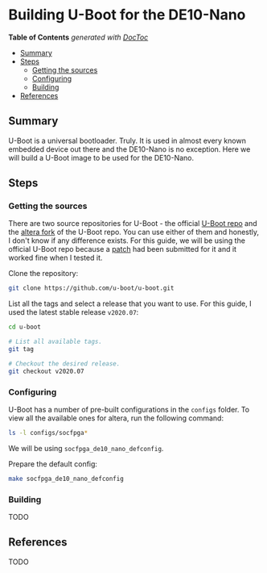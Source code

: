 # Building U-Boot for the DE10-Nano

<!-- START doctoc generated TOC please keep comment here to allow auto update -->
<!-- DON'T EDIT THIS SECTION, INSTEAD RE-RUN doctoc TO UPDATE -->
**Table of Contents**  *generated with [DocToc](https://github.com/thlorenz/doctoc)*

- [Summary](#summary)
- [Steps](#steps)
  - [Getting the sources](#getting-the-sources)
  - [Configuring](#configuring)
  - [Building](#building)
- [References](#references)

<!-- END doctoc generated TOC please keep comment here to allow auto update -->

## Summary

U-Boot is a universal bootloader. Truly. It is used in almost every known embedded device out there and the DE10-Nano is no exception. Here we will build a U-Boot image to be used for the DE10-Nano.

## Steps

### Getting the sources

There are two source repositories for U-Boot - the official [U-Boot repo](https://github.com/u-boot/u-boot) and the [altera fork](https://github.com/altera-opensource/u-boot-socfpga) of the U-Boot repo. You can use either of them and honestly, I don't know if any difference exists. For this guide, we will be using the official U-Boot repo because a [patch](https://lists.denx.de/pipermail/u-boot/2019-April/367258.html) had been submitted for it and it worked fine when I tested it.

Clone the repository:

```bash
git clone https://github.com/u-boot/u-boot.git
```

List all the tags and select a release that you want to use. For this guide, I used the latest stable release `v2020.07`:

```bash
cd u-boot

# List all available tags.
git tag

# Checkout the desired release.
git checkout v2020.07
```

### Configuring

U-Boot has a number of pre-built configurations in the `configs` folder. To view all the available ones for altera, run the following command:

```bash
ls -l configs/socfpga*
```

We will be using `socfpga_de10_nano_defconfig`.

Prepare the default config:

```bash
make socfpga_de10_nano_defconfig
```

### Building

TODO

## References

TODO